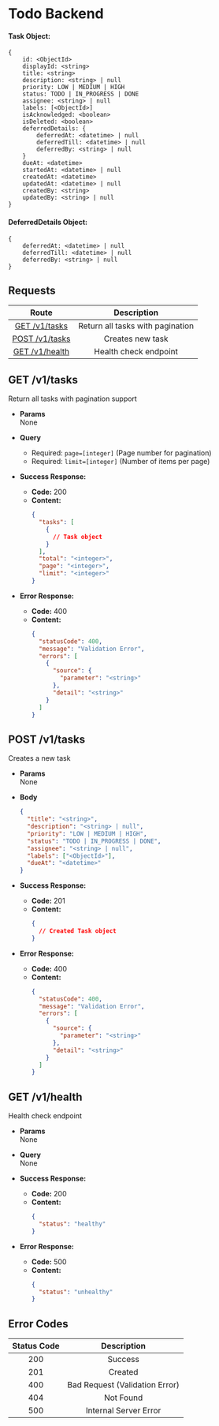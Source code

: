 # Todo Backend

#### Task Object:

```
{
    id: <ObjectId>
    displayId: <string>
    title: <string>
    description: <string> | null
    priority: LOW | MEDIUM | HIGH
    status: TODO | IN_PROGRESS | DONE
    assignee: <string> | null
    labels: [<ObjectId>]
    isAcknowledged: <boolean>
    isDeleted: <boolean>
    deferredDetails: {
        deferredAt: <datetime> | null
        deferredTill: <datetime> | null
        deferredBy: <string> | null
    }
    dueAt: <datetime>
    startedAt: <datetime> | null
    createdAt: <datetime>
    updatedAt: <datetime> | null
    createdBy: <string>
    updatedBy: <string> | null
}
```

#### DeferredDetails Object:

```
{
    deferredAt: <datetime> | null
    deferredTill: <datetime> | null
    deferredBy: <string> | null
}
```

## **Requests**

|             Route             |           Description            |
| :---------------------------: | :------------------------------: |
|  [GET /v1/tasks](#get-tasks)  | Return all tasks with pagination |
| [POST /v1/tasks](#post-tasks) |         Creates new task         |
| [GET /v1/health](#get-health) |      Health check endpoint       |

## **GET /v1/tasks**

Return all tasks with pagination support

- **Params**  
  None
- **Query**

  - Required: `page=[integer]` (Page number for pagination)
  - Required: `limit=[integer]` (Number of items per page)

- **Success Response:**

  - **Code:** 200
  - **Content:**
    ```json
    {
      "tasks": [
        {
          // Task object
        }
      ],
      "total": "<integer>",
      "page": "<integer>",
      "limit": "<integer>"
    }
    ```

- **Error Response:**
  - **Code:** 400
  - **Content:**
    ```json
    {
      "statusCode": 400,
      "message": "Validation Error",
      "errors": [
        {
          "source": {
            "parameter": "<string>"
          },
          "detail": "<string>"
        }
      ]
    }
    ```

## **POST /v1/tasks**

Creates a new task

- **Params**  
  None
- **Body**

  ```json
  {
    "title": "<string>",
    "description": "<string> | null",
    "priority": "LOW | MEDIUM | HIGH",
    "status": "TODO | IN_PROGRESS | DONE",
    "assignee": "<string> | null",
    "labels": ["<ObjectId>"],
    "dueAt": "<datetime>"
  }
  ```

- **Success Response:**

  - **Code:** 201
  - **Content:**
    ```json
    {
      // Created Task object
    }
    ```

- **Error Response:**
  - **Code:** 400
  - **Content:**
    ```json
    {
      "statusCode": 400,
      "message": "Validation Error",
      "errors": [
        {
          "source": {
            "parameter": "<string>"
          },
          "detail": "<string>"
        }
      ]
    }
    ```

## **GET /v1/health**

Health check endpoint

- **Params**  
  None
- **Query**  
  None

- **Success Response:**

  - **Code:** 200
  - **Content:**
    ```json
    {
      "status": "healthy"
    }
    ```

- **Error Response:**
  - **Code:** 500
  - **Content:**
    ```json
    {
      "status": "unhealthy"
    }
    ```

## **Error Codes**

| Status Code |          Description           |
| :---------: | :----------------------------: |
|     200     |            Success             |
|     201     |            Created             |
|     400     | Bad Request (Validation Error) |
|     404     |           Not Found            |
|     500     |     Internal Server Error      |
